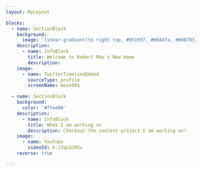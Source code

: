 ```yaml
---
layout: MyLayout

blocks:
  - name: SectionBlock
    background:
      image: 'linear-gradient(to right top, #051937, #004d7a, #008793, #00bf72, #a8eb12)'
    description:
      - name: InfoBlock
        title: Welcome to Robert Mao's New Home
        description: 
    image:
      - name: TwitterTimelineEmbed
        sourceType: profile
        screenName: mave99a

  - name: SectionBlock
    background:
      color: '#ffee00'
    description:
      - name: InfoBlock
        title: What I am working on
        description: Checkout the coolest project I am working on!
    image:
      - name: YouTube
        videoId: K-J7qU1CNSo
    reverse: true

---
```

